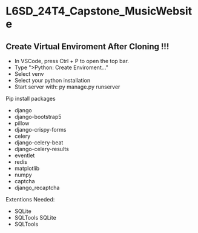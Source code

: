 # L6SD_24T4_Capstone_MusicWebsite

## Create Virtual Enviroment After Cloning !!!
- In VSCode, press Ctrl + P to open the top bar.
- Type ">Python: Create Enviroment..."
- Select venv
- Select your python installation
- Start server with: py manage.py runserver

Pip install packages
- django
- django-bootstrap5
- pillow
- django-crispy-forms
- celery
- django-celery-beat
- django-celery-results
- eventlet
- redis
- matplotlib
- numpy
- captcha
- django_recaptcha

Extentions Needed:
- SQLite
- SQLTools SQLite
- SQLTools

